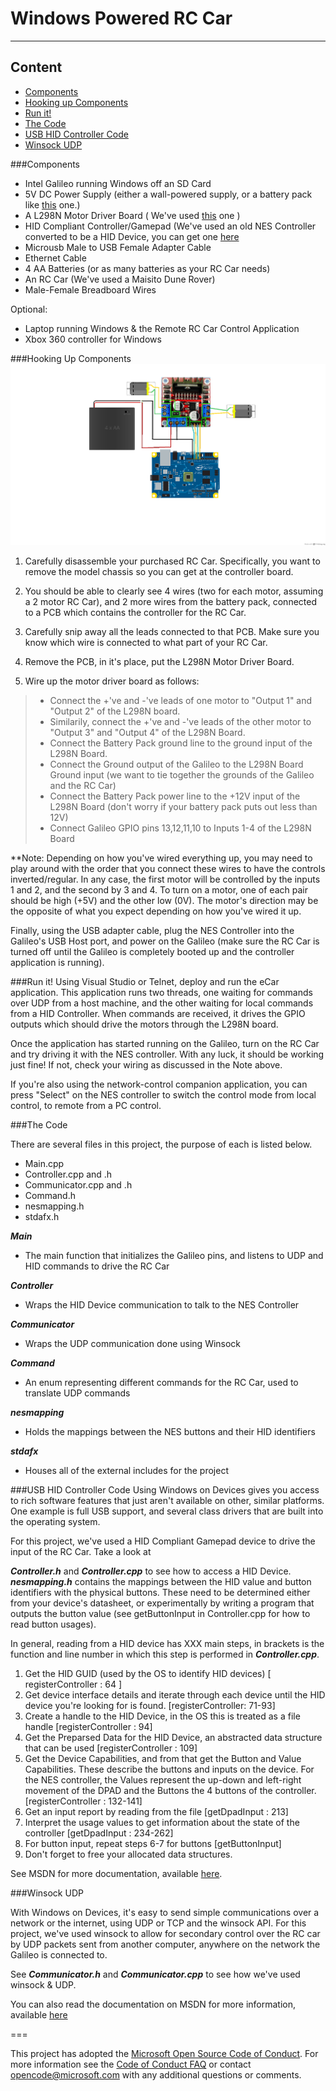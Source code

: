 Windows Powered RC Car
===================
---------
Content
-------------

- [Components](#Components)
- [Hooking up Components](#hooking-up-components)
- [Run it!](#run-it!)
- [The Code](#the-code)
- [USB HID Controller Code](#usb-hid-controller-code)
- [Winsock UDP](#winsock-udp)

###Components
- Intel Galileo running Windows off an SD Card
- 5V DC Power Supply (either a wall-powered supply, or a battery pack like [this](http://www.adafruit.com/products/1566) one.)
- A L298N Motor Driver Board ( We've used [this](http://www.ebay.com/itm/like/131207525759?lpid=82) one )
- HID Compliant Controller/Gamepad (We've used an old NES Controller converted to be a HID Device, you can get one [here](http://www.thinkgeek.com/product/1b4c/)
- Microusb Male to USB Female Adapter Cable
- Ethernet Cable
- 4 AA Batteries (or as many batteries as your RC Car needs)
- An RC Car (We've used a Maisito Dune Rover) 
- Male-Female Breadboard Wires

Optional:
- Laptop running Windows & the Remote RC Car Control Application
- Xbox 360 controller for Windows

###Hooking Up Components
![alt-text](rccar_bb.png "RC Car")

1. Carefully disassemble your purchased RC Car. Specifically, you want to remove the model chassis so you can get at the controller board.

2. You should be able to clearly see 4 wires (two for each motor, assuming a 2 motor RC Car), and 2 more wires from the battery pack, connected to a PCB which contains the controller for the RC Car.

3. Carefully snip away all the leads connected to that PCB. Make sure you know which wire is connected to what part of your RC Car. 

4. Remove the PCB, in it's place, put the L298N Motor Driver Board.

5. Wire up the motor driver board as follows:
>- Connect the +'ve and -'ve leads of one motor to "Output 1" and "Output 2" of the L298N board.
>- Similarily, connect the +'ve and -'ve leads of the other motor to "Output 3" and "Output 4" of the L298N Board.
>- Connect the Battery Pack ground line to the ground input of the L298N Board.
>- Connect the Ground output of the Galileo to the L298N Board Ground input (we want to tie together the grounds of the Galileo and the RC Car)
>- Connect the Battery Pack power line to the +12V input of the L298N Board (don't worry if your battery pack puts out less than 12V)
>- Connect Galileo GPIO pins 13,12,11,10 to Inputs 1-4 of the L298N Board 

**Note: Depending on how you've wired everything up, you may need to play around with the order that you connect these wires to have the controls inverted/regular. In any case, the first motor will be controlled by the inputs 1 and 2, and the second by 3 and 4. To turn on a motor, one of each pair should be high (+5V) and the other low (0V). The motor's direction may be the opposite of what you expect depending on how you've wired it up.

Finally, using the USB adapter cable, plug the NES Controller into the Galileo's USB Host port, and power on the Galileo (make sure the RC Car is turned off until the Galileo is completely booted up and the controller application is running).

###Run it!
Using Visual Studio or Telnet, deploy and run the eCar application. This application runs two threads, one waiting for commands over UDP from a host machine, and the other waiting for local commands from a HID Controller. When commands are received, it drives the GPIO outputs which should drive the motors through the L298N board. 

Once the application has started running on the Galileo, turn on the RC Car and try driving it with the NES controller. With any luck, it should be working just fine! If not, check your wiring as discussed in the Note above.

If you're also using the network-control companion application, you can press "Select" on the NES controller to switch the control mode from local control, to remote from a PC control.

###The Code

There are several files in this project, the purpose of each is listed below.

- Main.cpp
- Controller.cpp and .h
- Communicator.cpp and .h
- Command.h
- nesmapping.h
- stdafx.h

**_Main_**
- The main function that initializes the Galileo pins, and listens to UDP and HID commands to drive the RC Car

**_Controller_**
- Wraps the HID Device communication to talk to the NES Controller

**_Communicator_**
- Wraps the UDP communication done using Winsock

**_Command_**
- An enum representing different commands for the RC Car, used to translate UDP commands

**_nesmapping_**
- Holds the mappings between the NES buttons and their HID identifiers

**_stdafx_**
- Houses all of the external includes for the project

###USB HID Controller Code
Using Windows on Devices gives you access to rich software features that just aren't available on other, similar platforms. One example is full USB support, and several class drivers that are built into the operating system.

For this project, we've used a HID Compliant Gamepad device to drive the input of the RC Car. Take a look at 

**_Controller.h_** and **_Controller.cpp_** to see how to access a HID Device. **_nesmapping.h_** contains the mappings between the HID value and button identifiers with the physical buttons. These need to be determined either from your device's datasheet, or experimentally by writing a program that outputs the button value (see getButtonInput in Controller.cpp for how to read button usages). 

In general, reading from a HID device has XXX main steps, in brackets is the function and line number in which  this step is performed in **_Controller.cpp_**.

1. Get the HID GUID (used by the OS to identify HID devices) [ registerController : 64 ]
2. Get device interface details and iterate through each device until the HID device you're looking for is found. [registerController: 71-93]
3. Create a handle to the HID Device, in the OS this is treated as a file handle [registerController : 94]
4. Get the Preparsed Data for the HID Device, an abstracted data structure that can be used [registerController : 109]
5. Get the Device Capabilities, and from that get the Button and Value Capabilities. These describe the buttons and inputs on the device. For the NES controller, the Values represent the up-down and left-right movement of the DPAD and the Buttons the 4 buttons of the controller. [registerController : 132-141]  
6.  Get an input report by reading from the file [getDpadInput : 213]
7.  Interpret the usage values to get information about the state of the controller [getDpadInput : 234-262]
8.  For button input, repeat steps 6-7 for buttons [getButtonInput]
9. Don't forget to free your allocated data structures.

See MSDN for more documentation, available [here](http://msdn.microsoft.com/en-us/library/windows/hardware/ff538865(v=vs.85).aspx).


###Winsock UDP

With Windows on Devices, it's easy to send simple communications over a network or the internet, using UDP or TCP and the winsock API. For this project, we've used winsock to allow for secondary control over the RC car by UDP packets sent from another computer, anywhere on the network the Galileo is connected to. 

See **_Communicator.h_** and **_Communicator.cpp_** to see how we've used winsock & UDP.

You can also read the documentation on MSDN for more information, available [here](TODO)

===

This project has adopted the [Microsoft Open Source Code of Conduct](http://microsoft.github.io/codeofconduct). For more information see the [Code of Conduct FAQ](http://microsoft.github.io/codeofconduct/faq.md) or contact [opencode@microsoft.com](mailto:opencode@microsoft.com) with any additional questions or comments. 
